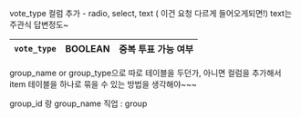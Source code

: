 vote_type 컬럼 추가 - radio, select, text ( 이건 요청 다르게 들어오게되면!)
text는 주관식 답변정도~

| `vote_type` | BOOLEAN | 중복 투표 가능 여부 |
| ----------- | ------- | ----------- |
group_name or group_type으로
따로 테이블을 두던가, 아니면 컬럼을 추가해서
item 테이블을 하나로 묶을 수 있는 방법을 생각해야~~~

group_id 랑
group_name
직업 : group

